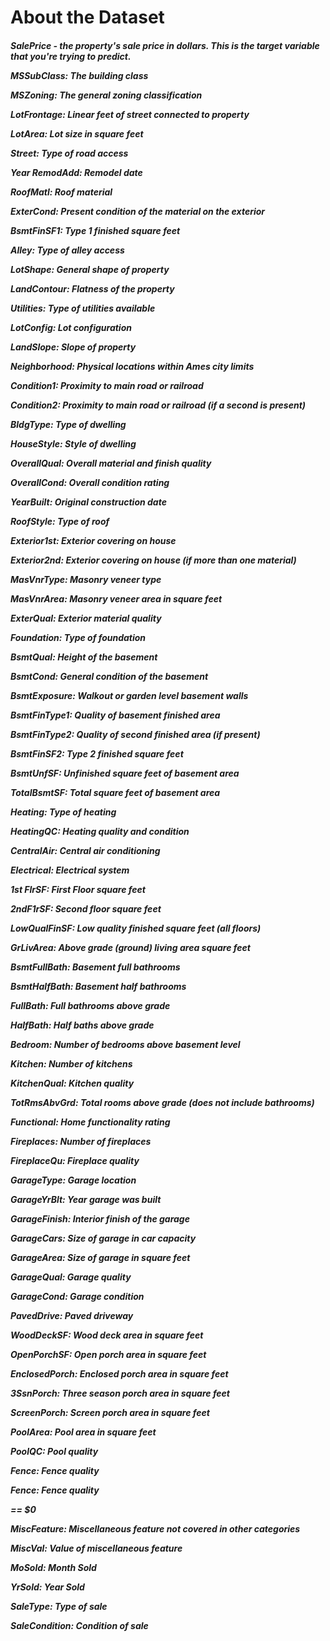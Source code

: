<h1>About the Dataset</h1>
<h5>
<p>SalePrice - the property's sale price in dollars. This is the target variable that you're trying to predict.</p>
<p>MSSubClass: The building class</p>
<p>MSZoning: The general zoning classification</p>
<p>LotFrontage: Linear feet of street connected to property</p>
<p>LotArea: Lot size in square feet</p> <p>Street: Type of road access</p> <p>Year RemodAdd: Remodel date</p> <p>RoofMatl: Roof material</p> <p>ExterCond: Present condition of the material on the exterior</p> <p>BsmtFinSF1: Type 1 finished square feet</p>
<p>Alley: Type of alley access</p>
<p>LotShape: General shape of property</p>
<p>LandContour: Flatness of the property</p> <p>Utilities: Type of utilities available</p>
<p>LotConfig: Lot configuration</p>
<p>LandSlope: Slope of property</p> <p>Neighborhood: Physical locations within Ames city limits</p>
<p>Condition1: Proximity to main road or railroad</p>
<p>Condition2: Proximity to main road or railroad (if a second is present)</p> <p>BldgType: Type of dwelling</p>
<p>HouseStyle: Style of dwelling</p>
<p>OverallQual: Overall material and finish quality</p>
<p>OverallCond: Overall condition rating</p> <p>YearBuilt: Original construction date</p>
<p>RoofStyle: Type of roof</p>
<p>Exterior1st: Exterior covering on house</p>
<p>Exterior2nd: Exterior covering on house (if more than one material)</p>
<p>MasVnrType: Masonry veneer type</p>
<p>MasVnrArea: Masonry veneer area in square feet</p>
<p>ExterQual: Exterior material quality</p>
<p>Foundation: Type of foundation</p>
<p>BsmtQual: Height of the basement</p>
<p>BsmtCond: General condition of the basement</p> <p>BsmtExposure: Walkout or garden level basement walls</p>
<p>BsmtFinType1: Quality of basement finished area</p>
<p>BsmtFinType2: Quality of second finished area (if present)</p>
<p>BsmtFinSF2: Type 2 finished square feet</p>
<p>BsmtUnfSF: Unfinished square feet of basement area</p>
<p>TotalBsmtSF: Total square feet of basement area</p>
<p>Heating: Type of heating</p>
<p>HeatingQC: Heating quality and condition</p>
<p>CentralAir: Central air conditioning</p>
<p>Electrical: Electrical system</p>
<p>1st FlrSF: First Floor square feet</p>
<p>2ndF1rSF: Second floor square feet</p>
<p>LowQualFinSF: Low quality finished square feet (all floors)</p>
<p>GrLivArea: Above grade (ground) living area square feet</p>
<p>BsmtFullBath: Basement full bathrooms</p>
<p>BsmtHalfBath: Basement half bathrooms</p> <p>FullBath: Full bathrooms above grade</p>
<p>HalfBath: Half baths above grade</p>
<p>Bedroom: Number of bedrooms above basement level</p>
<p>Kitchen: Number of kitchens</p>
<p>KitchenQual: Kitchen quality</p>
<p>TotRmsAbvGrd: Total rooms above grade (does not include bathrooms)</p>
<p>Functional: Home functionality rating</p> <p>Fireplaces: Number of fireplaces</p>
<p>FireplaceQu: Fireplace quality</p>
<p>GarageType: Garage location</p>
<p>GarageYrBlt: Year garage was built</p>
<p>GarageFinish: Interior finish of the garage</p>
<p>GarageCars: Size of garage in car capacity</p>
<p>GarageArea: Size of garage in square feet</p> <p>GarageQual: Garage quality</p>
<p>GarageCond: Garage condition</p>
<p>PavedDrive: Paved driveway</p>
<p>WoodDeckSF: Wood deck area in square feet</p>
<p>OpenPorchSF: Open porch area in square feet</p> <p>EnclosedPorch: Enclosed porch area in square feet</p>
<p>3SsnPorch: Three season porch area in square feet</p>
<p>ScreenPorch: Screen porch area in square feet</p>
<p>PoolArea: Pool area in square feet</p>
<p>PoolQC: Pool quality</p> <p>Fence: Fence quality</p>
<p>Fence: Fence quality</p> == $0
<p>MiscFeature: Miscellaneous feature not covered in other categories</p>
<p>MiscVal: Value of miscellaneous feature</p>
<p>MoSold: Month Sold</p>
<p>YrSold: Year Sold</p>
<p>SaleType: Type of sale</p>
<p>SaleCondition: Condition of sale</p>
</h5>
